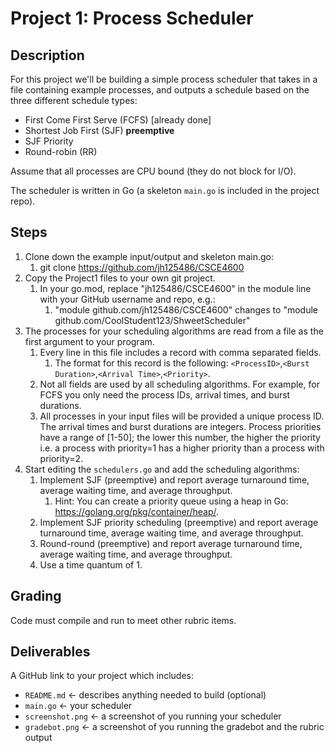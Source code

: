 # Project 1: Process Scheduler

## Description

For this project we'll be building a simple process scheduler that takes in a file containing example processes, and outputs a schedule based on the three different schedule types:

- First Come First Serve (FCFS) [already done]
- Shortest Job First (SJF) **preemptive**
- SJF Priority
- Round-robin (RR)

Assume that all processes are CPU bound (they do not block for I/O).

The scheduler is written in Go (a skeleton `main.go` is included in the project repo).

## Steps

1. Clone down the example input/output and skeleton main.go:
   1. git clone https://github.com/jh125486/CSCE4600
2. Copy the Project1 files to your own git project.
   1. In your go.mod, replace "jh125486/CSCE4600" in the module line with your GitHub username and repo, e.g.:
      1. "module github.com/jh125486/CSCE4600" changes to "module github.com/CoolStudent123/ShweetScheduler"
3. The processes for your scheduling algorithms are read from a file as the first argument to your program.
    1. Every line in this file includes a record with comma separated fields.
       1. The format for this record is the following: `<ProcessID>`,`<Burst Duration>`,`<Arrival Time>`,`<Priority>`.
   2. Not all fields are used by all scheduling algorithms. For example, for FCFS you only need the process IDs, arrival times, and burst durations.
   3. All processes in your input files will be provided a unique process ID. The arrival times and burst durations are integers. Process priorities have a range of [1-50]; the lower this number, the higher the priority i.e. a process with priority=1 has a higher priority than a process with priority=2.
4. Start editing the `schedulers.go` and add the scheduling algorithms:
   1. Implement SJF (preemptive) and report average turnaround time, average waiting time, and average throughput.
      1. Hint: You can create a priority queue using a heap in Go: https://golang.org/pkg/container/heap/. 
   2. Implement SJF priority scheduling (preemptive) and report average turnaround time, average waiting time, and average throughput.
   3. Round-round (preemptive) and report average turnaround time, average waiting time, and average throughput.
   4. Use a time quantum of 1.

## Grading

Code must compile and run to meet other rubric items.

## Deliverables

A GitHub link to your project which includes:

- `README.md` <- describes anything needed to build (optional)
- `main.go` <- your scheduler
- `screenshot.png` <- a screenshot of you running your scheduler
- `gradebot.png` <- a screenshot of you running the gradebot and the rubric output
